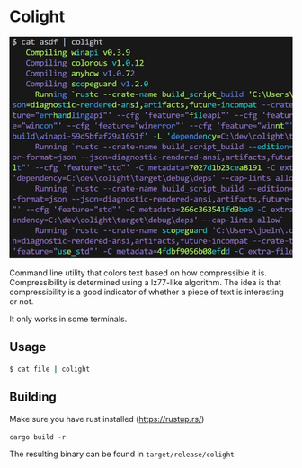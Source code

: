 Colight
=======

![screenshot](docs/screenshot.webp)

Command line utility that colors text based on how compressible it is.
Compressibility is determined using a lz77-like algorithm.
The idea is that compressibility is a good indicator of whether a piece of text is interesting or not.

It only works in some terminals.

## Usage

```bash
$ cat file | colight
```

## Building

Make sure you have rust installed (https://rustup.rs/)

`cargo build -r`

The resulting binary can be found in `target/release/colight`
